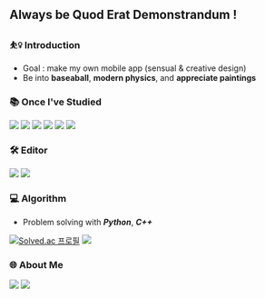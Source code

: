 ## Always be Quod Erat Demonstrandum !

### ⛹️‍♀️ Introduction
* Goal : make my own mobile app (sensual & creative design)
* Be into **baseaball**, **modern physics**, and **appreciate paintings**

### 📚 Once I've Studied
<img src="https://img.shields.io/badge/Python-3776AB?style=flat-square&logo=Python&logoColor=white"/> <img src="https://img.shields.io/badge/C-A8B9CC?style=flat-square&logo=C&logoColor=white"/> <img src="https://img.shields.io/badge/Linux-FCC624?style=flat-square&logo=Linux&logoColor=white"/> <img src="https://img.shields.io/badge/JavaScript-F7DF1E?style=flat-square&logo=JavaScript&logoColor=white"/> <img src="https://img.shields.io/badge/Dart-0175C2?style=flat-square&logo=Dart&logoColor=white"/> <img src="https://img.shields.io/badge/Flutter-02569B?style=flat-square&logo=Flutter&logoColor=white"/> 

### 🛠 Editor
<img src="https://img.shields.io/badge/Visual Studio Code-007ACC?style=flat-square&logo=Visual Studio Code&logoColor=white"/> <img src="https://img.shields.io/badge/Android Studio-3DDC84?style=flat-square&logo=Android Studio&logoColor=white"/>

### 💻 Algorithm
* Problem solving with ***Python***, ***C++***

[![Solved.ac
프로필](http://mazassumnida.wtf/api/mini/generate_badge?boj=brianna0324)](https://solved.ac/brianna0324) <a href="https://codeforces.com/profile/brianna0324"><img src="https://img.shields.io/badge/Codeforces-1F8ACB?style=flat-square&logo=Blogger&logoColor=white"/></a>

### 🌐 About Me
<a href="https://velog.io/@minxxcozy"><img src="https://img.shields.io/badge/Velog-3DDC84?style=flat-square&logo=Blogger&logoColor=white"/></a> <a href=""><img src="https://img.shields.io/badge/Instagram-E4405F?style=flat-square&logo=Blogger&logoColor=white"/></a> 
